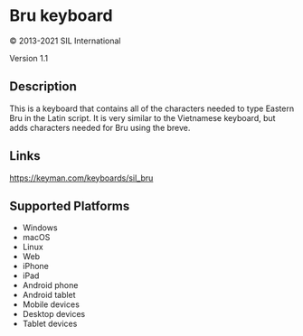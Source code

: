 Bru keyboard
==============

© 2013-2021 SIL International

Version 1.1

Description
-----------

This is a keyboard that contains all of the characters needed to type Eastern Bru in the Latin script. 
It is very similar to the Vietnamese keyboard, but adds characters needed for Bru using the breve. 

Links
-----
https://keyman.com/keyboards/sil_bru

Supported Platforms
-------------------
 * Windows
 * macOS
 * Linux
 * Web
 * iPhone
 * iPad
 * Android phone
 * Android tablet
 * Mobile devices
 * Desktop devices
 * Tablet devices

